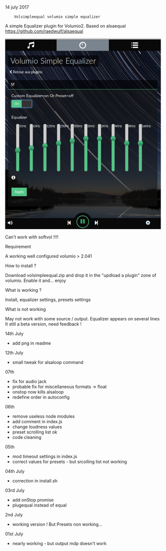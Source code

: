 14 july 2017


		Volsimpleequal volumio simple equalizer
A simple Equalizer plugin for Volumio2.
Based on alsaequal https://github.com/raedwulf/alsaequal

![Alt text](volsimpleequal.png?raw=true "Equalizer")


Can't work with softvol !!!!

Requirement

 A working well configured volumio > 2.041

How to install ?

 Download volsimpleequal.zip and drop it in the "updload a plugin" zone of volumio.
 Enable it and... enjoy

What is working ?

 Install, equalizer settings, presets settings

What is not working

 May not work with some source / output.
 Equalizer appears on several lines
 It still a beta version, need feedback !

14th July

- add png in readme

12th July
- small tweak for alsaloop command

07th
- fix for audio jack
- probable fix for miscellaneous formats -> float
- onstop now kills alsaloop
- redefine order in autoconfig

06th
- remove useless node modules
- add comment in index.js
- change loudness values
- preset  scrolling list ok
- code cleaning

05th
- mod timeout settings in index.js
- correct values for presets - but srcolling list not working

04th July
- correction in install.sh

03rd July
- add onStop promise
- plugequal instead of equal

2nd July
- working version ! But Presets non working...

01st July 
- nearly working - but output mdp doesn't work